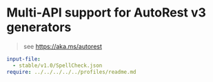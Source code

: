 # Multi-API support for AutoRest v3 generators

> see https://aka.ms/autorest

``` yaml $(enable-multi-api)
input-file:
  - stable/v1.0/SpellCheck.json
require: ../../../../../profiles/readme.md
```
